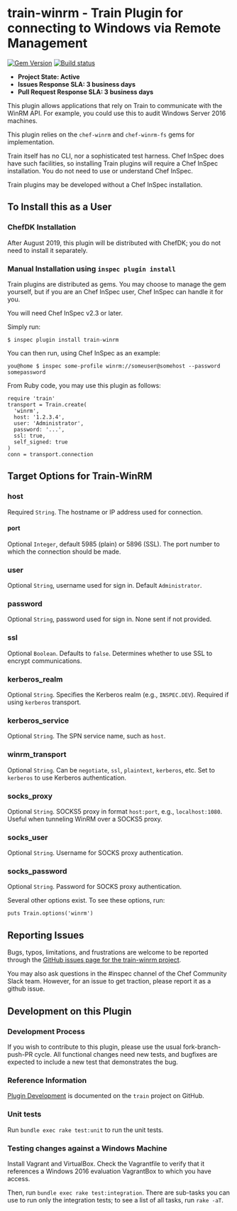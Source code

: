 # train-winrm - Train Plugin for connecting to Windows via Remote Management

[![Gem Version](https://badge.fury.io/rb/train-winrm.svg)](https://badge.fury.io/rb/train-winrm)
[![Build status](https://badge.buildkite.com/f293066ffe281ec41dc14fe941a2bafbdfa8110c0cd4024c88.svg?branch=master)](https://buildkite.com/chef-oss/inspec-train-winrm-master-verify)

* **Project State: Active**
* **Issues Response SLA: 3 business days**
* **Pull Request Response SLA: 3 business days**

This plugin allows applications that rely on Train to communicate with the WinRM API.  For example, you could use this to audit Windows Server 2016 machines.

This plugin relies on the `chef-winrm` and `chef-winrm-fs` gems for implementation.

Train itself has no CLI, nor a sophisticated test harness.  Chef InSpec does have such facilities, so installing Train plugins will require a Chef InSpec installation.  You do not need to use or understand Chef InSpec.

Train plugins may be developed without a Chef InSpec installation.

## To Install this as a User

### ChefDK Installation

After August 2019, this plugin will be distributed with ChefDK; you do not need to install it separately.

### Manual Installation using `inspec plugin install`

Train plugins are distributed as gems.  You may choose to manage the gem yourself, but if you are an Chef InSpec user, Chef InSpec can handle it for you.

You will need Chef InSpec v2.3 or later.

Simply run:

```
$ inspec plugin install train-winrm
```

You can then run, using Chef InSpec as an example:

```
you@home $ inspec some-profile winrm://someuser@somehost --password somepassword
```

From Ruby code, you may use this plugin as follows:
```
require 'train'
transport = Train.create(
  'winrm',
  host: '1.2.3.4',
  user: 'Administrator',
  password: '...',
  ssl: true,
  self_signed: true
)
conn = transport.connection
```

## Target Options for Train-WinRM

### host

Required `String`. The hostname or IP address used for connection.

#### port

Optional `Integer`, default 5985 (plain) or 5896 (SSL). The port number to which the connection should be made.

### user

Optional `String`, username used for sign in.  Default `Administrator`.

### password

Optional `String`, password used for sign in. None sent if not provided.

### ssl

Optional `Boolean`. Defaults to `false`. Determines whether to use SSL to encrypt communications.

### kerberos_realm

Optional `String`. Specifies the Kerberos realm (e.g., `INSPEC.DEV`). Required if using `kerberos` transport.

### kerberos_service

Optional `String`. The SPN service name, such as `host`.

### winrm_transport

Optional `String`. Can be `negotiate`, `ssl`, `plaintext`, `kerberos`, etc. Set to `kerberos` to use Kerberos authentication.

### socks_proxy

Optional `String`. SOCKS5 proxy in format `host:port`, e.g., `localhost:1080`. Useful when tunneling WinRM over a SOCKS5 proxy.

### socks_user

Optional `String`. Username for SOCKS proxy authentication.

### socks_password

Optional `String`. Password for SOCKS proxy authentication.

Several other options exist. To see these options, run:

```
puts Train.options('winrm')
```

## Reporting Issues

Bugs, typos, limitations, and frustrations are welcome to be reported through the [GitHub issues page for the train-winrm project](https://github.com/inspec/train-winrm/issues).

You may also ask questions in the #inspec channel of the Chef Community Slack team.  However, for an issue to get traction, please report it as a github issue.

## Development on this Plugin

### Development Process

If you wish to contribute to this plugin, please use the usual fork-branch-push-PR cycle.  All functional changes need new tests, and bugfixes are expected to include a new test that demonstrates the bug.

### Reference Information

[Plugin Development](https://github.com/inspec/train/blob/master/docs/dev/plugins.md) is documented on the `train` project on GitHub.

### Unit tests

Run `bundle exec rake test:unit` to run the unit tests.

### Testing changes against a Windows Machine

Install Vagrant and VirtualBox. Check the Vagrantfile to verify that it references a Windows 2016 evaluation VagrantBox to which you have access.

Then, run `bundle exec rake test:integration`. There are sub-tasks you can use to run only the integration tests; to see a list of all tasks, run `rake -aT`.
